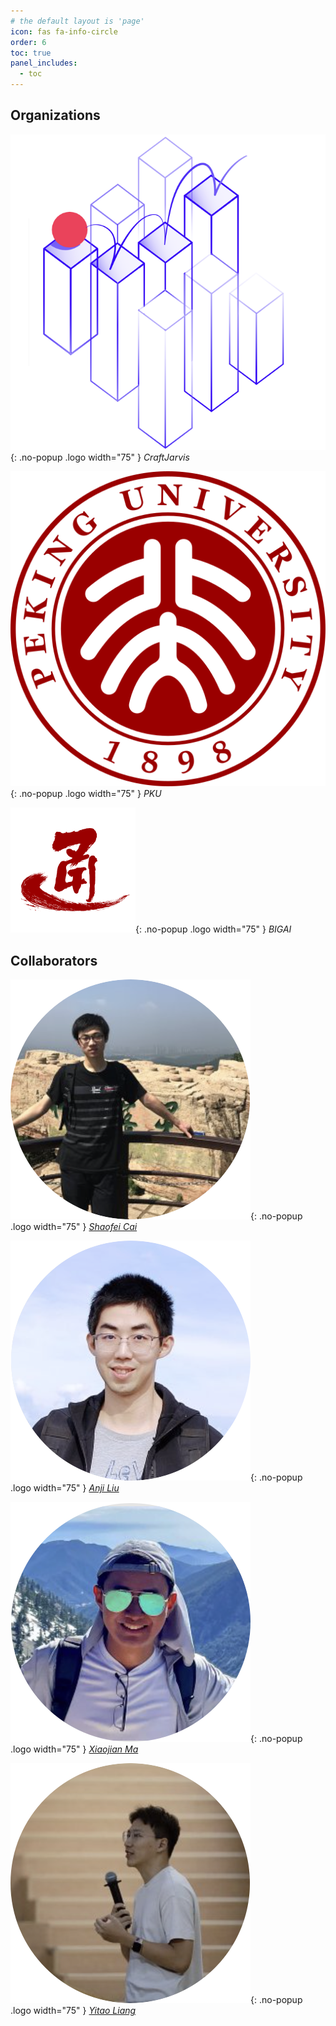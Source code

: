 ```yaml
---
# the default layout is 'page'
icon: fas fa-info-circle
order: 6
toc: true
panel_includes:
  - toc
---
```


<!-- ## Organizations

<div class="fit-content grid grid-cols-5 m-auto gap-4" markdown="1">

![MixLab](/assets/img/mixlab-logo.png){: .no-popup .logo width="75" }
_MixLab_

![UCSD](/assets/img/ucsd-logo.png){: .no-popup .logo width="75" }
_UCSD_

![MBZUAI](/assets/img/mbzuai-logo.png){: .no-popup .logo width="75" }
_MBZUAI_

![JHU](/assets/img/jhu-logo.png){: .no-popup .logo width="75" }
_JHU_

![CMU](/assets/img/cmu-logo.png){: .no-popup .logo width="75" }
_CMU_

![LLM360](/assets/img/llm360-logo.png){: .no-popup .logo width="75" }
_LLM360_

</div> -->

## Organizations

<div class="fit-content grid grid-cols-5 m-auto gap-4" markdown="1">

![CraftJarvis](/assets/img/CraftJarvis-icon.png){: .no-popup .logo width="75" }
_CraftJarvis_

![PKU](/assets/img/PKU-logo.png){: .no-popup .logo width="75" }
_PKU_

<!-- ![UCLA](/assets/img/UCLA-logo.png){: .no-popup .logo width="75" }
_UCLA_ -->

![BIGAI](/assets/img/BIGAI-logo.png){: .no-popup .logo width="75" }
_BIGAI_

</div>

## Collaborators

<div class="fit-content grid grid-cols-5 m-auto gap-4" markdown="1">

![Shaofei Cai](/assets/img/contributors/CaiShaofei.png){: .no-popup .logo width="75" }
_[Shaofei Cai](https://phython96.github.io/)_

![Anji Liu](/assets/img/contributors/LiuAnji.png){: .no-popup .logo width="75" }
_[Anji Liu](https://liuanji.github.io/)_

![Xiaojian Ma](/assets/img/contributors/MaXiaojian.png){: .no-popup .logo width="75" }
_[Xiaojian Ma](https://web.cs.ucla.edu/~xm/)_

![Yitao Liang](/assets/img/contributors/LiangYitao.png){: .no-popup .logo width="75" }
_[Yitao Liang](https://web.cs.ucla.edu/~yliang/)_

</div>

<!-- ## Contact -->


